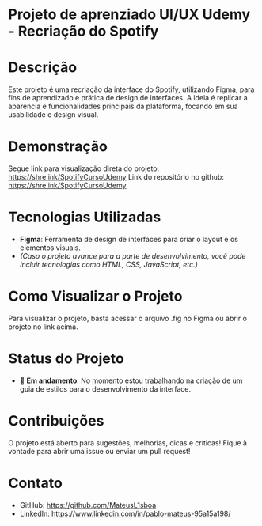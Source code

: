 # Projeto de aprenziado UI/UX Udemy - Recriação do Spotify

# Descrição
Este projeto é uma recriação da interface do Spotify, utilizando Figma, para fins de aprendizado e prática de design de interfaces. A ideia é replicar a aparência e funcionalidades principais da plataforma, focando em sua usabilidade e design visual.

# Demonstração
Segue link para visualização direta do projeto: https://shre.ink/SpotifyCursoUdemy
Link do repositório no github: https://shre.ink/SpotifyCursoUdemy

# Tecnologias Utilizadas
- **Figma**: Ferramenta de design de interfaces para criar o layout e os elementos visuais.
- *(Caso o projeto avance para a parte de desenvolvimento, você pode incluir tecnologias como HTML, CSS, JavaScript, etc.)*

# Como Visualizar o Projeto
Para visualizar o projeto, basta acessar o arquivo .fig no Figma ou abrir o projeto no link acima.

# Status do Projeto
- 🔴 **Em andamento**: No momento estou trabalhando na criação de um guia de estilos para o desenvolvimento da interface.

# Contribuições
O projeto está aberto para sugestões, melhorias, dicas e críticas! Fique à vontade para abrir uma issue ou enviar um pull request!

# Contato
- GitHub: https://github.com/MateusL1sboa
- LinkedIn: https://www.linkedin.com/in/pablo-mateus-95a15a198/
